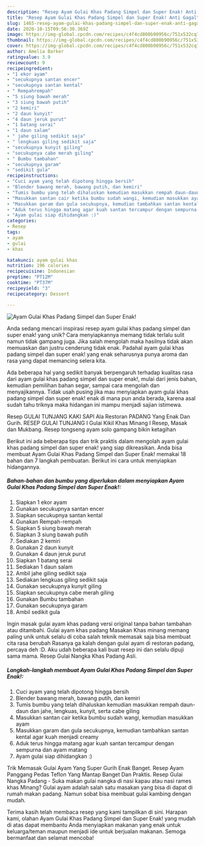 ```yaml
---
description: "Resep Ayam Gulai Khas Padang Simpel dan Super Enak! Anti Gagal"
title: "Resep Ayam Gulai Khas Padang Simpel dan Super Enak! Anti Gagal"
slug: 1465-resep-ayam-gulai-khas-padang-simpel-dan-super-enak-anti-gagal
date: 2020-10-15T09:56:30.369Z
image: https://img-global.cpcdn.com/recipes/c4f4cd800b90956c/751x532cq70/ayam-gulai-khas-padang-simpel-dan-super-enak-foto-resep-utama.jpg
thumbnail: https://img-global.cpcdn.com/recipes/c4f4cd800b90956c/751x532cq70/ayam-gulai-khas-padang-simpel-dan-super-enak-foto-resep-utama.jpg
cover: https://img-global.cpcdn.com/recipes/c4f4cd800b90956c/751x532cq70/ayam-gulai-khas-padang-simpel-dan-super-enak-foto-resep-utama.jpg
author: Amelia Barker
ratingvalue: 3.9
reviewcount: 9
recipeingredient:
- "1 ekor ayam"
- "secukupnya santan encer"
- "secukupnya santan kental"
- " Rempahrempah"
- "5 siung bawah merah"
- "3 siung bawah putih"
- "2 kemiri"
- "2 daun kunyit"
- "4 daun jeruk purut"
- "1 batang serai"
- "1 daun salam"
- " jahe giling sedikit saja"
- " lengkuas giling sedikit saja"
- "secukupnya kunyit giling"
- "secukupnya cabe merah giling"
- " Bumbu tambahan"
- "secukupnya garam"
- "sedikit gula"
recipeinstructions:
- "Cuci ayam yang telah dipotong hingga bersih"
- "Blender bawang merah, bawang putih, dan kemiri"
- "Tumis bumbu yang telah dihaluskan kemudian masukkan rempah daun-daun dan jahe, lengkuas, kunyit, serta cabe giling"
- "Masukkan santan cair ketika bumbu sudah wangi, kemudian masukkan ayam"
- "Masukkan garam dan gula secukupnya, kemudian tambahkan santan kental agar kuah menjadi creamy"
- "Aduk terus hingga matang agar kuah santan tercampur dengan sempurna dan ayam matang"
- "Ayam gulai siap dihidangkan :)"
categories:
- Resep
tags:
- ayam
- gulai
- khas

katakunci: ayam gulai khas 
nutrition: 196 calories
recipecuisine: Indonesian
preptime: "PT12M"
cooktime: "PT37M"
recipeyield: "3"
recipecategory: Dessert

---
```



![Ayam Gulai Khas Padang Simpel dan Super Enak!](https://img-global.cpcdn.com/recipes/c4f4cd800b90956c/751x532cq70/ayam-gulai-khas-padang-simpel-dan-super-enak-foto-resep-utama.jpg)

Anda sedang mencari inspirasi resep ayam gulai khas padang simpel dan super enak! yang unik? Cara menyiapkannya memang tidak terlalu sulit namun tidak gampang juga. Jika salah mengolah maka hasilnya tidak akan memuaskan dan justru cenderung tidak enak. Padahal ayam gulai khas padang simpel dan super enak! yang enak seharusnya punya aroma dan rasa yang dapat memancing selera kita.

Ada beberapa hal yang sedikit banyak berpengaruh terhadap kualitas rasa dari ayam gulai khas padang simpel dan super enak!, mulai dari jenis bahan, kemudian pemilihan bahan segar, sampai cara mengolah dan menyajikannya. Tidak usah pusing jika mau menyiapkan ayam gulai khas padang simpel dan super enak! enak di mana pun anda berada, karena asal sudah tahu triknya maka hidangan ini mampu menjadi sajian istimewa.

Resep GULAI TUNJANG KAKI SAPI Ala Restoran PADANG Yang Enak Dan Gurih. RESEP GULAI TUNJANG I Gulai Kikil Khas Minang I Resep, Masak dan Mukbang. Resep tongseng ayam solo gampang bikin ketagihan


Berikut ini ada beberapa tips dan trik praktis dalam mengolah ayam gulai khas padang simpel dan super enak! yang siap dikreasikan. Anda bisa membuat Ayam Gulai Khas Padang Simpel dan Super Enak! memakai 18 bahan dan 7 langkah pembuatan. Berikut ini cara untuk menyiapkan hidangannya.

<!--inarticleads1-->

##### Bahan-bahan dan bumbu yang diperlukan dalam menyiapkan Ayam Gulai Khas Padang Simpel dan Super Enak!:

1. Siapkan 1 ekor ayam
1. Gunakan secukupnya santan encer
1. Siapkan secukupnya santan kental
1. Gunakan  Rempah-rempah
1. Siapkan 5 siung bawah merah
1. Siapkan 3 siung bawah putih
1. Sediakan 2 kemiri
1. Gunakan 2 daun kunyit
1. Gunakan 4 daun jeruk purut
1. Siapkan 1 batang serai
1. Sediakan 1 daun salam
1. Ambil  jahe giling sedikit saja
1. Sediakan  lengkuas giling sedikit saja
1. Gunakan secukupnya kunyit giling
1. Siapkan secukupnya cabe merah giling
1. Gunakan  Bumbu tambahan
1. Gunakan secukupnya garam
1. Ambil sedikit gula


Ingin masak gulai ayam khas padang versi original tanpa bahan tambahan atau ditambahi. Gulai ayam khas padang Masakan Khas minang memang paling unik untuk selalu di coba salah teknik memasak saja bisa membuat cita rasa berubah Rasanya ga kalah dengan gulai ayam di restoran padang, percaya deh :D. Aku udah beberapa kali buat resep ini dan selalu dipuji sama mama. Resep Gulai Nangka Khas Padang Asli. 

<!--inarticleads2-->

##### Langkah-langkah membuat Ayam Gulai Khas Padang Simpel dan Super Enak!:

1. Cuci ayam yang telah dipotong hingga bersih
1. Blender bawang merah, bawang putih, dan kemiri
1. Tumis bumbu yang telah dihaluskan kemudian masukkan rempah daun-daun dan jahe, lengkuas, kunyit, serta cabe giling
1. Masukkan santan cair ketika bumbu sudah wangi, kemudian masukkan ayam
1. Masukkan garam dan gula secukupnya, kemudian tambahkan santan kental agar kuah menjadi creamy
1. Aduk terus hingga matang agar kuah santan tercampur dengan sempurna dan ayam matang
1. Ayam gulai siap dihidangkan :)


Trik Memasak Gulai Ayam Yang Super Gurih Enak Banget. Resep Ayam Panggang Pedas Teflon Yang Mantap Banget Dan Praktis. Resep Gulai Nangka Padang - Suka makan gulai nangka di nasi kapau atau nasi rames khas Minang? Gulai ayam adalah salah satu masakan yang bisa di dapat di rumah makan padang. Namun sobat bisa membuat gulai kambing dengan mudah. 

Terima kasih telah membaca resep yang kami tampilkan di sini. Harapan kami, olahan Ayam Gulai Khas Padang Simpel dan Super Enak! yang mudah di atas dapat membantu Anda menyiapkan makanan yang enak untuk keluarga/teman maupun menjadi ide untuk berjualan makanan. Semoga bermanfaat dan selamat mencoba!
